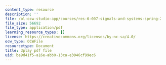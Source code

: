 ```yaml
---
content_type: resource
description: ''
file: /ol-ocw-studio-app/courses/res-6-007-signals-and-systems-spring-2011/be9d41f5a16eabb013cae3946cf99ec6_GrnYlDAsmuA.pdf
file_size: 56692
file_type: application/pdf
learning_resource_types: []
license: https://creativecommons.org/licenses/by-nc-sa/4.0/
ocw_type: OCWFile
resourcetype: Document
title: 3play pdf file
uid: be9d41f5-a16e-abb0-13ca-e3946cf99ec6
---
```

